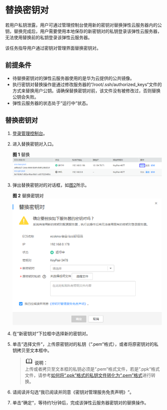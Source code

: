 # 替换密钥对<a name="dew_01_0040"></a>

若用户私钥泄露，用户可通过管理控制台使用新的密钥对替换弹性云服务器内的公钥，替换完成后，用户需要使用本地保存的新密钥对的私钥登录该弹性云服务器，无法使用替换前的私钥登录该弹性云服务器。

该任务指导用户通过密钥对管理界面替换密钥对。

## 前提条件<a name="section2256777914731"></a>

-   待替换密钥对的弹性云服务器使用的是华为云提供的公共镜像。
-   执行密钥对替换操作是通过修改服务器的“/root/.ssh/authorized\_keys“文件的方式来替换用户公钥。请确保替换密钥对前，该文件没有被修改过，否则替换公钥会失败。
-   弹性云服务器的状态处于“运行中“状态。

## 替换密钥对<a name="section13583125213814"></a>

1.  [登录管理控制台](https://console.huaweicloud.com)。
2.  进入替换密钥对入口。

    **图 1**  替换<a name="fig179303818139"></a>  
    ![](figures/替换.png "替换")

3.  弹出替换密钥对的对话框，如[图2](#fig578932141819)所示。

    **图 2**  替换密钥对<a name="fig578932141819"></a>  
    ![](figures/替换密钥对.png "替换密钥对")

4.  在“新密钥对“下拉框中选择新的密钥对。
5.  单击“选择文件“，上传原密钥对的私钥（“.pem“格式），或者将原密钥对的私钥拷贝至文本框中。

    >![](public_sys-resources/icon-note.gif) **说明：**   
    >上传或者拷贝至文本框的私钥必须是“.pem“格式文件，若是“.ppk“格式文件，请参考[如何将“.ppk”格式的私钥文件转化为“.pem”格式](https://support.huaweicloud.com/dew_faq/dew_01_0099.html)进行转换。  

6.  请阅读并勾选“我已阅读并同意《密钥对管理服务免责声明》“。
7.  单击“确定“，等待约1分钟后，完成该弹性云服务器密钥对的替换操作。

